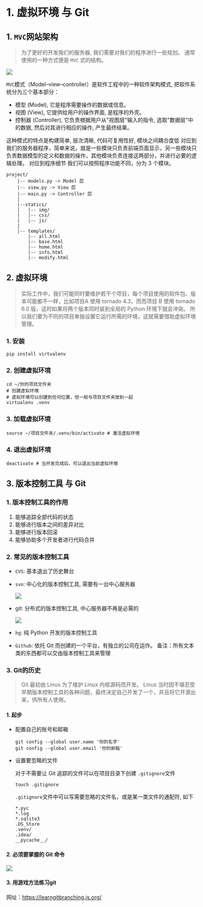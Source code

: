 # 1. 虚拟环境 与 Git

## 1. `MVC`网站架构

> 为了更好的开发我们的服务器, 我们需要对我们的程序进行一些规划。
> 通常使用的一种方式便是 `MVC` 式的结构。

![](G:\千峰教育\笔记\Typora\5.Tornado\img\5.png)

`MVC`模式（Model–view–controller）是软件工程中的一种软件架构模式, 把软件系统分为三个基本部分：

+ 模型 (Model), 它是程序需要操作的数据或信息。
+ 视图 (View), 它提供给用户的操作界面, 是程序的外壳。
+ 控制器 (Controller), 它负责根据用户从"视图层"输入的指令, 选取"数据层"中的数据, 然后对其进行相应的操作, 产生最终结果。

这种模式的特点是构建简单, 层次清晰, 代码可复用性好, 模块之间耦合度低
对应到我们的服务器程序，简单来说，就是一些模块只负责前端页面显示，另一些模块只负责数据模型的定义和数据的操作，其他模块负责连接这两部分，并进行必要的逻辑处理。
对应到程序细节
我们可以按照程序功能不同，分为 3 个模块。

```
project/
	|-- models.py -> Model 层
	|-- view.py -> View 层
	|-- main.py -> Controller 层
	|
	|--statics/
	|	|-- img/
	|   |-- css/
	|   |-- js/
	|
	|-- templates/
	    |-- all.html
	    |-- base.html
	    |-- home.html
	    |-- info.html
	    |-- modify.html
```

## 2. 虚拟环境

> 实际工作中，我们可能同时要维护若干个项目，每个项目使用的软件包、版本可能都不一样，比如项目A 使用 tornado 4.3，⽽而项目 B 使用 tornado 6.0 版，这时如果将两个版本同时装到全局的 Python 环境下就会冲突。
> 所以我们要为不同的项目单独设置它运行所需的环境，这就需要借助虚拟环境管理。

### 1. 安装

```
pip install virtualenv
```

### 2. 创建虚拟环境

```
cd ~/你的项目文件夹
# 创建虚拟环境
# 虚拟环境可以创建到任何位置，但一般与项目文件夹放到一起
virtualenv .venv
```

### 3. 加载虚拟环境

```
source ~/项目文件夹/.venv/bin/activate # 激活虚拟环境
```

### 4. 退出虚拟环境

```
deactivate # 当开发完成后，可以退出当前虚拟环境
```

## 3. 版本控制工具 与 Git

### 1. 版本控制工具的作用

1. 能够追踪全部代码的状态
2. 能够进行版本之间的差异对比
3. 能够进行版本回滚
4. 能够协助多个开发者进行代码合并

### 2. 常见的版本控制工具

+ `CVS`: 基本退出了历史舞台

+ `svn`: 中心化的版本控制工具, 需要有一台中心服务器

  ![](G:\千峰教育\笔记\Typora\5.Tornado\img\6.png)

+ git: 分布式的版本控制工具, 中心服务器不再是必需的

  ![](G:\千峰教育\笔记\Typora\5.Tornado\img\7.png)

+ `hg`: 纯 Python 开发的版本控制工具

+ `Github`: 依托 Git 而创建的一个平台，有独立的公司在运作。
  备注：所有文本类的东西都可以交由版本控制工具来管理

### 3. Git的历史

> Git 最初由 Linus 为了维护 Linux 内核源码而开发。
> Linus 当时因不堪忍受早期版本控制工具的各种问题，最终决定自己开发了一个，并且将它开源出来，供所有人使用。

#### 1. 起步

+ 配置自己的账号和邮箱

  ```
  git config --global user.name '你的名字'
  git config --global user.email '你的邮箱'
  ```

+ 设置要忽略的文件

  对于不需要让 Git 追踪的文件可以在项目目录下创建 ` .gitignore `文件

  ```
  touch .gitignore
  ```

  `.gitignore`文件中可以写需要忽略的文件名，或是某一类文件的通配符, 如下

  ```
  *.pyc
  *.log
  *.sqlite3
  .DS_Store
  .venv/
  .idea/
  __pycache__/
  ```

#### 2.  必须要掌握的 Git 命令

![](G:\千峰教育\笔记\Typora\5.Tornado\img\8.png)

#### 3. 用游戏方法练习git

网址：https://learngitbranching.js.org/

